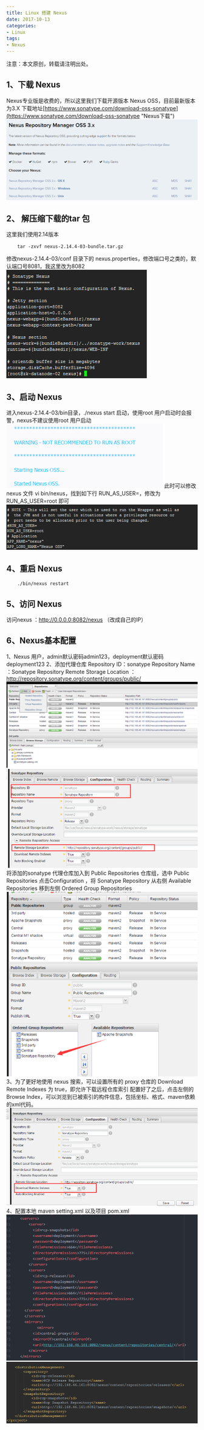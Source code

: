 ```yaml
---
title: Linux 搭建 Nexus
date: 2017-10-13
categories:
- Linux
tags:
- Nexus
---
```


注意：本文原创，转载请注明出处。

<!-- more -->

## 1、下载 Nexus
Nexus专业版是收费的，所以这里我们下载开源版本 Nexus OSS，目前最新版本为3.X
下载地址[https://www.sonatype.com/download-oss-sonatype](https://www.sonatype.com/download-oss-sonatype "Nexus下载")
![plot of chunk nexus_info](/images/nexus_info.png)

## 2、	解压缩下载的tar 包
这里我们使用2.14版本
```she&#39;ll
    tar -zxvf nexus-2.14.4-03-bundle.tar.gz
```
修改nexus-2.14.4-03/conf 目录下的 nexus.properties，修改端口号之类的，默认端口号8081，我这里改为8082
![plot of chunk nexus_config1](/images/nexus_config1.png)

## 3、启动 Nexus
进入nexus-2.14.4-03/bin目录，./nexus start 启动，使用root 用户启动时会报警，nexus不建议使用root 用户启动
![plot of chunk nexus_config2](/images/nexus_config2.png)
此时可以修改 nexus 文件 vi bin/nexus，找到如下行 RUN_AS_USER=，修改为RUN_AS_USER=root 即可
![plot of chunk nexus_config3](/images/nexus_config3.png)

## 4、重启 Nexus
```she&#39;ll
    ./bin/nexus restart
```

## 5、访问 Nexus
访问nexus ：http://0.0.0.0:8082/nexus （改成自己的IP）

## 6、Nexus基本配置
1、Nexus 用户，admin默认密码admin123，deployment默认密码deployment123
2、添加代理仓库
Repository ID：sonatype
Repository Name ：Sonatype Repository
Remote Storage Location ：http://repository.sonatype.org/content/groups/public/
![plot of chunk nexus_config4](/images/nexus_config4.png)
![plot of chunk nexus_config5](/images/nexus_config5.png)
将添加的sonatype 代理仓库加入到 Public Repositories 仓库组，选中 Public Repositories 点击Configuration ，将 Sonatype Repository 从右侧 Available Repositories 移到左侧 Ordered Group Repositories
![plot of chunk nexus_config6](/images/nexus_config6.png)
3、为了更好地使用 nexus 搜索，可以设置所有的 proxy 仓库的 Download Remote Indexes 为 true，即允许下载远程仓库索引
配置好了之后，点击左侧的 Browse Index，可以浏览到已被索引的构件信息，包括坐标、格式、maven依赖的xml代码。
![plot of chunk nexus_config7](/images/nexus_config7.png)
4、配置本地 maven setting.xml 以及项目 pom.xml
![plot of chunk nexus_config8](/images/nexus_config8.png)
![plot of chunk nexus_config9](/images/nexus_config9.png)

